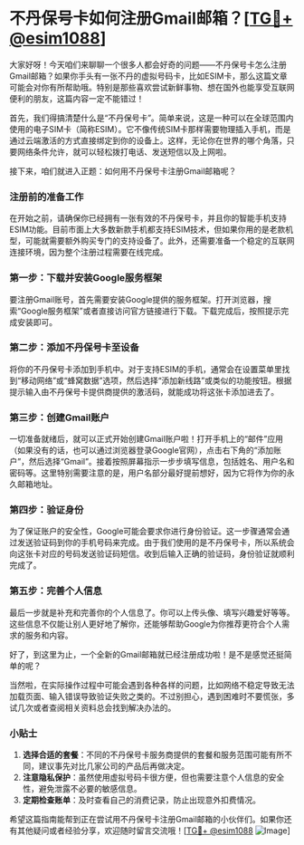 # 不丹保号卡如何注册Gmail邮箱？[[TG💪+ @esim1088](https://t.me/s/esim1088)]

大家好呀！今天咱们来聊聊一个很多人都会好奇的问题——不丹保号卡怎么注册Gmail邮箱？如果你手头有一张不丹的虚拟号码卡，比如ESIM卡，那么这篇文章可能会对你有所帮助哦。特别是那些喜欢尝试新鲜事物、想在国外也能享受互联网便利的朋友，这篇内容一定不能错过！

首先，我们得搞清楚什么是“不丹保号卡”。简单来说，这是一种可以在全球范围内使用的电子SIM卡（简称ESIM）。它不像传统SIM卡那样需要物理插入手机，而是通过云端激活的方式直接绑定到你的设备上。这样，无论你在世界的哪个角落，只要网络条件允许，就可以轻松拨打电话、发送短信以及上网啦。

接下来，咱们就进入正题：如何用不丹保号卡注册Gmail邮箱呢？

### 注册前的准备工作

在开始之前，请确保你已经拥有一张有效的不丹保号卡，并且你的智能手机支持ESIM功能。目前市面上大多数新款手机都支持ESIM技术，但如果你用的是老款机型，可能就需要额外购买专门的支持设备了。此外，还需要准备一个稳定的互联网连接环境，因为整个注册过程需要在线完成。

### 第一步：下载并安装Google服务框架

要注册Gmail账号，首先需要安装Google提供的服务框架。打开浏览器，搜索“Google服务框架”或者直接访问官方链接进行下载。下载完成后，按照提示完成安装即可。

### 第二步：添加不丹保号卡至设备

将你的不丹保号卡添加到手机中。对于支持ESIM的手机，通常会在设置菜单里找到“移动网络”或“蜂窝数据”选项，然后选择“添加新线路”或类似的功能按钮。根据提示输入由不丹保号卡提供商提供的激活码，就能成功将这张卡添加进去了。

### 第三步：创建Gmail账户

一切准备就绪后，就可以正式开始创建Gmail账户啦！打开手机上的“邮件”应用（如果没有的话，也可以通过浏览器登录Google官网），点击右下角的“添加账户”，然后选择“Gmail”。接着按照屏幕指示一步步填写信息，包括姓名、用户名和密码等。这里特别需要注意的是，用户名部分最好提前想好，因为它将作为你的永久邮箱地址。

### 第四步：验证身份

为了保证账户的安全性，Google可能会要求你进行身份验证。这一步骤通常会通过发送验证码到你的手机号码来完成。由于我们使用的是不丹保号卡，所以系统会向这张卡对应的号码发送验证码短信。收到后输入正确的验证码，身份验证就顺利完成了。

### 第五步：完善个人信息

最后一步就是补充和完善你的个人信息了。你可以上传头像、填写兴趣爱好等等。这些信息不仅能让别人更好地了解你，还能够帮助Google为你推荐更符合个人需求的服务和内容。

好了，到这里为止，一个全新的Gmail邮箱就已经注册成功啦！是不是感觉还挺简单的呢？

当然啦，在实际操作过程中可能会遇到各种各样的问题，比如网络不稳定导致无法加载页面、输入错误导致验证失败之类的。不过别担心，遇到困难时不要慌张，多试几次或者查阅相关资料总会找到解决办法的。

### 小贴士

1. **选择合适的套餐**：不同的不丹保号卡服务商提供的套餐和服务范围可能有所不同，建议事先对比几家公司的产品后再做决定。
2. **注意隐私保护**：虽然使用虚拟号码卡很方便，但也需要注意个人信息的安全性，避免泄露不必要的敏感信息。
3. **定期检查账单**：及时查看自己的消费记录，防止出现意外扣费情况。

希望这篇指南能帮到正在尝试用不丹保号卡注册Gmail邮箱的小伙伴们。如果你还有其他疑问或者经验分享，欢迎随时留言交流哦！[[TG💪+ @esim1088](https://t.me/s/esim1088) ![Image](https://i.postimg.cc/4NQfJmqS/Snipaste-2025-05-13-00-14-12.png)]